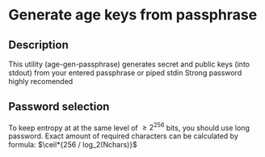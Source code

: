 # Generate age keys from passphrase

## Description
This utility (age-gen-passphrase) generates secret and public keys (into stdout) from your entered passphrase or piped stdin
Strong password highly recomended

## Password selection
To keep entropy at at the same level of $\geq 2^256$ bits, you should use long password.
Exact amount of required characters can be calculated by formula: $\ceil*{256 / log_2(Nchars)}$
